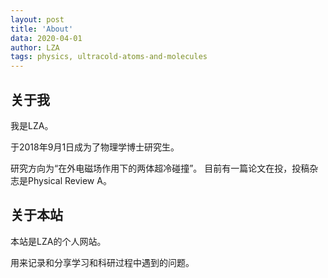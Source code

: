 ```yaml
---
layout: post
title: 'About'
data: 2020-04-01
author: LZA
tags: physics, ultracold-atoms-and-molecules
---
```


## 关于我
我是LZA。

于2018年9月1日成为了物理学博士研究生。

研究方向为“在外电磁场作用下的两体超冷碰撞”。 目前有一篇论文在投，投稿杂志是Physical Review A。

## 关于本站
本站是LZA的个人网站。

用来记录和分享学习和科研过程中遇到的问题。
